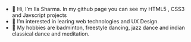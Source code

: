 - 👋 Hi, I’m Ila Sharma. In my github page you can see my HTML5 , CSS3 and Javscript projects
- 👀 I’m interested in learing web technologies and UX Design. 
- 💞️ My hobbies are badminton, freestyle dancing, jazz dance and indian classical dance and meditation.

<!---
ila6/ila6 is a ✨ special ✨ repository because its `README.md` (this file) appears on your GitHub profile.
You can click the Preview link to take a look at your changes.
--->
